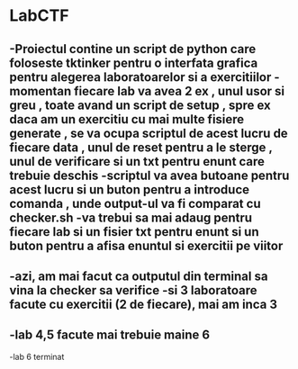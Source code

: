 # LabCTF

-Proiectul contine un script de python care foloseste tktinker pentru o interfata grafica pentru alegerea laboratoarelor si a exercitiilor
-momentan fiecare lab va avea 2 ex , unul usor si greu , toate avand un script de setup , spre ex daca am un exercitiu cu mai multe fisiere generate , se va ocupa scriptul de acest lucru de fiecare data , unul de reset pentru a le sterge , unul de verificare si un txt pentru enunt care trebuie deschis 
-scriptul va avea butoane pentru acest lucru si un buton pentru a introduce comanda , unde output-ul va fi comparat cu checker.sh 
-va trebui sa mai adaug pentru fiecare lab si un fisier txt pentru enunt si un buton pentru a afisa enuntul si exercitii pe viitor
----------------------
-azi, am mai facut ca outputul din terminal sa vina la checker sa verifice
-si 3 laboratoare facute cu exercitii (2 de fiecare), mai am inca 3
-----------------------------------
-lab 4,5 facute mai trebuie maine 6
---------------
-lab 6 terminat

